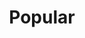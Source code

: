 ﻿---
title: Popular
description: "These are the most popular videos"
imageUrl: /assets/uploads/devcon/dc0.png
curators:
  - 'Devcon team'
videos: 
  - ethereum-foundation-values
  - the-web-we-want
---
